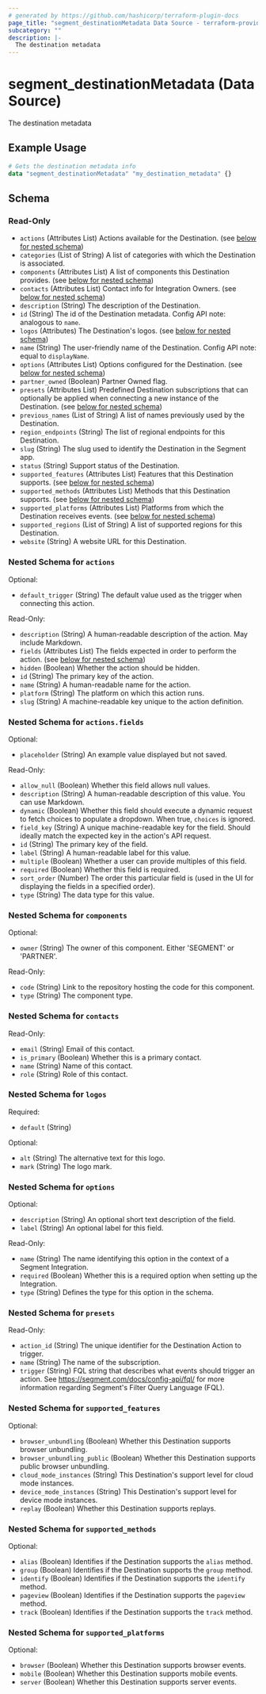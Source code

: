 ```yaml
---
# generated by https://github.com/hashicorp/terraform-plugin-docs
page_title: "segment_destinationMetadata Data Source - terraform-provider-segment"
subcategory: ""
description: |-
  The destination metadata
---
```


# segment_destinationMetadata (Data Source)

The destination metadata

## Example Usage

```terraform
# Gets the destination metadata info
data "segment_destinationMetadata" "my_destination_metadata" {}
```

<!-- schema generated by tfplugindocs -->
## Schema

### Read-Only

- `actions` (Attributes List) Actions available for the Destination. (see [below for nested schema](#nestedatt--actions))
- `categories` (List of String) A list of categories with which the Destination is associated.
- `components` (Attributes List) A list of components this Destination provides. (see [below for nested schema](#nestedatt--components))
- `contacts` (Attributes List) Contact info for Integration Owners. (see [below for nested schema](#nestedatt--contacts))
- `description` (String) The description of the Destination.
- `id` (String) The id of the Destination metadata. Config API note: analogous to `name`.
- `logos` (Attributes) The Destination's logos. (see [below for nested schema](#nestedatt--logos))
- `name` (String) The user-friendly name of the Destination. Config API note: equal to `displayName`.
- `options` (Attributes List) Options configured for the Destination. (see [below for nested schema](#nestedatt--options))
- `partner_owned` (Boolean) Partner Owned flag.
- `presets` (Attributes List) Predefined Destination subscriptions that can optionally be applied when connecting a new instance of the Destination. (see [below for nested schema](#nestedatt--presets))
- `previous_names` (List of String) A list of names previously used by the Destination.
- `region_endpoints` (String) The list of regional endpoints for this Destination.
- `slug` (String) The slug used to identify the Destination in the Segment app.
- `status` (String) Support status of the Destination.
- `supported_features` (Attributes List) Features that this Destination supports. (see [below for nested schema](#nestedatt--supported_features))
- `supported_methods` (Attributes List) Methods that this Destination supports. (see [below for nested schema](#nestedatt--supported_methods))
- `supported_platforms` (Attributes List) Platforms from which the Destination receives events. (see [below for nested schema](#nestedatt--supported_platforms))
- `supported_regions` (List of String) A list of supported regions for this Destination.
- `website` (String) A website URL for this Destination.

<a id="nestedatt--actions"></a>
### Nested Schema for `actions`

Optional:

- `default_trigger` (String) The default value used as the trigger when connecting this action.

Read-Only:

- `description` (String) A human-readable description of the action. May include Markdown.
- `fields` (Attributes List) The fields expected in order to perform the action. (see [below for nested schema](#nestedatt--actions--fields))
- `hidden` (Boolean) Whether the action should be hidden.
- `id` (String) The primary key of the action.
- `name` (String) A human-readable name for the action.
- `platform` (String) The platform on which this action runs.
- `slug` (String) A machine-readable key unique to the action definition.

<a id="nestedatt--actions--fields"></a>
### Nested Schema for `actions.fields`

Optional:

- `placeholder` (String) An example value displayed but not saved.

Read-Only:

- `allow_null` (Boolean) Whether this field allows null values.
- `description` (String) A human-readable description of this value. You can use Markdown.
- `dynamic` (Boolean) Whether this field should execute a dynamic request to fetch choices to populate a dropdown. When true, `choices` is ignored.
- `field_key` (String) A unique machine-readable key for the field. Should ideally match the expected key in the action's API request.
- `id` (String) The primary key of the field.
- `label` (String) A human-readable label for this value.
- `multiple` (Boolean) Whether a user can provide multiples of this field.
- `required` (Boolean) Whether this field is required.
- `sort_order` (Number) The order this particular field is (used in the UI for displaying the fields in a specified order).
- `type` (String) The data type for this value.



<a id="nestedatt--components"></a>
### Nested Schema for `components`

Optional:

- `owner` (String) The owner of this component. Either 'SEGMENT' or 'PARTNER'.

Read-Only:

- `code` (String) Link to the repository hosting the code for this component.
- `type` (String) The component type.


<a id="nestedatt--contacts"></a>
### Nested Schema for `contacts`

Read-Only:

- `email` (String) Email of this contact.
- `is_primary` (Boolean) Whether this is a primary contact.
- `name` (String) Name of this contact.
- `role` (String) Role of this contact.


<a id="nestedatt--logos"></a>
### Nested Schema for `logos`

Required:

- `default` (String)

Optional:

- `alt` (String) The alternative text for this logo.
- `mark` (String) The logo mark.


<a id="nestedatt--options"></a>
### Nested Schema for `options`

Optional:

- `description` (String) An optional short text description of the field.
- `label` (String) An optional label for this field.

Read-Only:

- `name` (String) The name identifying this option in the context of a Segment Integration.
- `required` (Boolean) Whether this is a required option when setting up the Integration.
- `type` (String) Defines the type for this option in the schema.


<a id="nestedatt--presets"></a>
### Nested Schema for `presets`

Read-Only:

- `action_id` (String) The unique identifier for the Destination Action to trigger.
- `name` (String) The name of the subscription.
- `trigger` (String) FQL string that describes what events should trigger an action. See https://segment.com/docs/config-api/fql/ for more information regarding Segment's Filter Query Language (FQL).


<a id="nestedatt--supported_features"></a>
### Nested Schema for `supported_features`

Optional:

- `browser_unbundling` (Boolean) Whether this Destination supports browser unbundling.
- `browser_unbundling_public` (Boolean) Whether this Destination supports public browser unbundling.
- `cloud_mode_instances` (String) This Destination's support level for cloud mode instances.
- `device_mode_instances` (String) This Destination's support level for device mode instances.
- `replay` (Boolean) Whether this Destination supports replays.


<a id="nestedatt--supported_methods"></a>
### Nested Schema for `supported_methods`

Optional:

- `alias` (Boolean) Identifies if the Destination supports the `alias` method.
- `group` (Boolean) Identifies if the Destination supports the `group` method.
- `identify` (Boolean) Identifies if the Destination supports the `identify` method.
- `pageview` (Boolean) Identifies if the Destination supports the `pageview` method.
- `track` (Boolean) Identifies if the Destination supports the `track` method.


<a id="nestedatt--supported_platforms"></a>
### Nested Schema for `supported_platforms`

Optional:

- `browser` (Boolean) Whether this Destination supports browser events.
- `mobile` (Boolean) Whether this Destination supports mobile events.
- `server` (Boolean) Whether this Destination supports server events.
